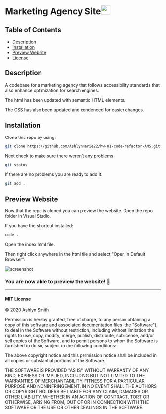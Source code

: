 # Marketing Agency Site<img src="https://blog.joypixels.com/content/images/2019/06/waving_hand_sign_1024.gif" width="30px">

## Table of Contents

* [Description](#description)
* [Installation](#installation)
* [Preview Website](#preview-website)
* [License](#mit-license)

## Description

A codebase for a marketing agency that follows accessibility standards that also enhance optimization for search engines.

The html has been updated with semantic HTML elements.

The CSS has also been updated and condenced for easier changes.

## Installation

Clone this repo by using:

```bash
git clone https://github.com/AshlynMarie22/hw-01-code-refactor-AMS.git
```

Next check to make sure there weren't any problems

```bash
git status
```

If there are no problems you are ready to add it:

```bash
git add .
```

## Preview Website

Now that the repo is cloned you can preview the website. Open the repo folder in Visual Studio.

If you have the shortcut installed:

```bash
code .
```

Open the index.html file.

Then right click anywhere in the html file and select "Open in Default Browser":

![screenshot](https://ashlynimages.s3.us-east-2.amazonaws.com/Screen+Shot+2020-08-27+at+3.27.50+PM.png)


### You are now able to preview the website! :partying_face:



---
#### MIT License

© 2020 Ashlyn Smith

Permission is hereby granted, free of charge, to any person obtaining a copy
of this software and associated documentation files (the "Software"), to deal
in the Software without restriction, including without limitation the rights
to use, copy, modify, merge, publish, distribute, sublicense, and/or sell
copies of the Software, and to permit persons to whom the Software is
furnished to do so, subject to the following conditions:

The above copyright notice and this permission notice shall be included in all
copies or substantial portions of the Software.

THE SOFTWARE IS PROVIDED "AS IS", WITHOUT WARRANTY OF ANY KIND, EXPRESS OR
IMPLIED, INCLUDING BUT NOT LIMITED TO THE WARRANTIES OF MERCHANTABILITY,
FITNESS FOR A PARTICULAR PURPOSE AND NONINFRINGEMENT. IN NO EVENT SHALL THE
AUTHORS OR COPYRIGHT HOLDERS BE LIABLE FOR ANY CLAIM, DAMAGES OR OTHER
LIABILITY, WHETHER IN AN ACTION OF CONTRACT, TORT OR OTHERWISE, ARISING FROM,
OUT OF OR IN CONNECTION WITH THE SOFTWARE OR THE USE OR OTHER DEALINGS IN THE
SOFTWARE.